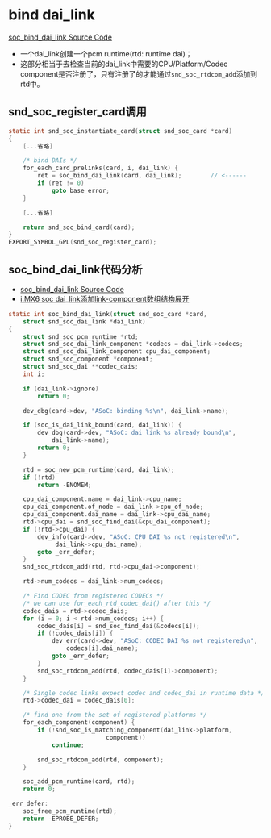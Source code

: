 # bind dai_link

[soc_bind_dai_link Source Code](https://elixir.bootlin.com/linux/v5.0-rc6/source/sound/soc/soc-core.c#L862)

* 一个dai_link创建一个pcm runtime(rtd: runtime dai)；
* 这部分相当于去检查当前的dai_link中需要的CPU/Platform/Codec component是否注册了，只有注册了的才能通过`snd_soc_rtdcom_add`添加到rtd中。

## snd_soc_register_card调用

```C
static int snd_soc_instantiate_card(struct snd_soc_card *card)
{
    [...省略]

    /* bind DAIs */
    for_each_card_prelinks(card, i, dai_link) {
        ret = soc_bind_dai_link(card, dai_link);        // <------
        if (ret != 0)
            goto base_error;
    }

    [...省略]

    return snd_soc_bind_card(card);
}
EXPORT_SYMBOL_GPL(snd_soc_register_card);
```

## soc_bind_dai_link代码分析

* [soc_bind_dai_link Source Code](https://elixir.bootlin.com/linux/v5.0-rc6/source/sound/soc/soc-core.c#L862)
* [i.MX6 soc dai_link添加link-component数组结构展开](0005_dai_link_component.md#dai_link添加link-component数组结构展开)

```C
static int soc_bind_dai_link(struct snd_soc_card *card,
    struct snd_soc_dai_link *dai_link)
{
    struct snd_soc_pcm_runtime *rtd;
    struct snd_soc_dai_link_component *codecs = dai_link->codecs;
    struct snd_soc_dai_link_component cpu_dai_component;
    struct snd_soc_component *component;
    struct snd_soc_dai **codec_dais;
    int i;

    if (dai_link->ignore)
        return 0;

    dev_dbg(card->dev, "ASoC: binding %s\n", dai_link->name);

    if (soc_is_dai_link_bound(card, dai_link)) {                            // 检查当前的dai_link是否已经绑定了
        dev_dbg(card->dev, "ASoC: dai link %s already bound\n",
            dai_link->name);
        return 0;
    }

    rtd = soc_new_pcm_runtime(card, dai_link);                              // 每一个dai_link对应一个pcm runtime(rtd: runtime dai)
    if (!rtd)
        return -ENOMEM;

    cpu_dai_component.name = dai_link->cpu_name;
    cpu_dai_component.of_node = dai_link->cpu_of_node;
    cpu_dai_component.dai_name = dai_link->cpu_dai_name;
    rtd->cpu_dai = snd_soc_find_dai(&cpu_dai_component);                    // 根据dai_link->cpu_of_node查找CPU DAI，其实就是esai
    if (!rtd->cpu_dai) {
        dev_info(card->dev, "ASoC: CPU DAI %s not registered\n",
             dai_link->cpu_dai_name);
        goto _err_defer;
    }
    snd_soc_rtdcom_add(rtd, rtd->cpu_dai->component);                       // 添加CPU DAI的component到rtd

    rtd->num_codecs = dai_link->num_codecs;

    /* Find CODEC from registered CODECs */
    /* we can use for_each_rtd_codec_dai() after this */
    codec_dais = rtd->codec_dais;
    for (i = 0; i < rtd->num_codecs; i++) {
        codec_dais[i] = snd_soc_find_dai(&codecs[i]);                       // 根据codecs信息获取codec DAI
        if (!codec_dais[i]) {
            dev_err(card->dev, "ASoC: CODEC DAI %s not registered\n",
                codecs[i].dai_name);
            goto _err_defer;
        }
        snd_soc_rtdcom_add(rtd, codec_dais[i]->component);                  // 添加Codec DAI的component到rtd
    }

    /* Single codec links expect codec and codec_dai in runtime data */
    rtd->codec_dai = codec_dais[0];

    /* find one from the set of registered platforms */
    for_each_component(component) {
        if (!snd_soc_is_matching_component(dai_link->platform,
                           component))
            continue;

        snd_soc_rtdcom_add(rtd, component);                                 // 添加platform到rtd中
    }

    soc_add_pcm_runtime(card, rtd);                                         // 将rtd添加到声卡中
    return 0;

_err_defer:
    soc_free_pcm_runtime(rtd);
    return -EPROBE_DEFER;
}
```